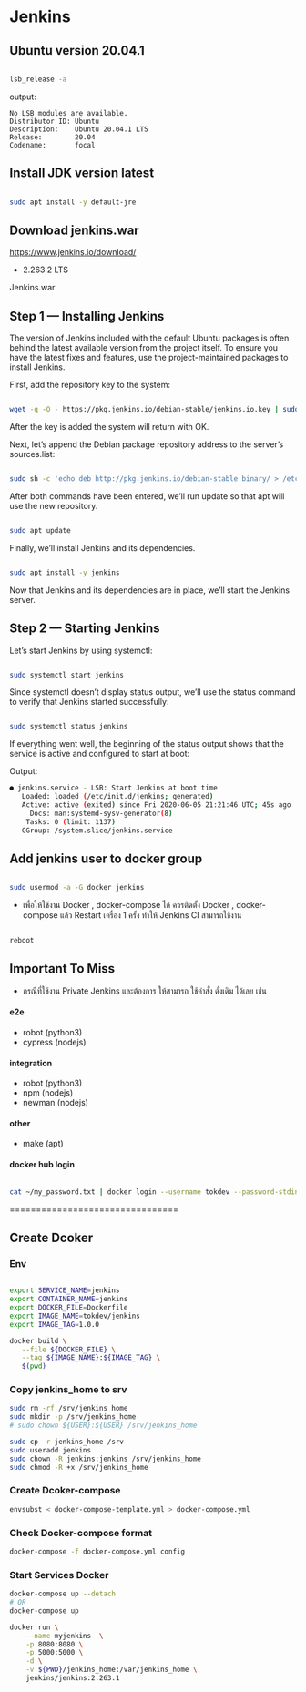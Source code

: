 # Jenkins

## Ubuntu version 20.04.1

```bash

lsb_release -a

```

output:

```
No LSB modules are available.
Distributor ID: Ubuntu
Description:    Ubuntu 20.04.1 LTS
Release:        20.04
Codename:       focal
```

## Install JDK version latest

```bash

sudo apt install -y default-jre

```

## Download jenkins.war 


https://www.jenkins.io/download/

* 2.263.2 LTS

Jenkins.war


## Step 1 — Installing Jenkins

The version of Jenkins included with the default Ubuntu packages is often behind the latest available version from the project itself. To ensure you have the latest fixes and features, use the project-maintained packages to install Jenkins.


First, add the repository key to the system:

```bash

wget -q -O - https://pkg.jenkins.io/debian-stable/jenkins.io.key | sudo apt-key add -

```
 

After the key is added the system will return with OK.

Next, let’s append the Debian package repository address to the server’s sources.list:


```bash

sudo sh -c 'echo deb http://pkg.jenkins.io/debian-stable binary/ > /etc/apt/sources.list.d/jenkins.list'

```
 

After both commands have been entered, we’ll run update so that apt will use the new repository.

```bash

sudo apt update

```
 

Finally, we’ll install Jenkins and its dependencies.

```bash

sudo apt install -y jenkins

```
 

Now that Jenkins and its dependencies are in place, we’ll start the Jenkins server.
## Step 2 — Starting Jenkins

Let’s start Jenkins by using systemctl:

```bash

sudo systemctl start jenkins

```
Since systemctl doesn’t display status output, we’ll use the status command to verify that Jenkins started successfully:

```bash

sudo systemctl status jenkins

```
 

If everything went well, the beginning of the status output shows that the service is active and configured to start at boot:

Output:

```bash
● jenkins.service - LSB: Start Jenkins at boot time
   Loaded: loaded (/etc/init.d/jenkins; generated)
   Active: active (exited) since Fri 2020-06-05 21:21:46 UTC; 45s ago
     Docs: man:systemd-sysv-generator(8)
    Tasks: 0 (limit: 1137)
   CGroup: /system.slice/jenkins.service
```

## Add jenkins user to docker group

```bash

sudo usermod -a -G docker jenkins

```

* เพื่อให้ใช้งาน Docker , docker-compose ได้ ควรติดตั้ง Docker , docker-compose แล้ว Restart เครื่อง 1 ครั้ง ทำให้ Jenkins CI สามารถใช้งาน


```bash

reboot

```

## Important To Miss


* กรณีที่ใช้งาน Private Jenkins และต้องการ ให้สามารถ ใช้คำสั่ง ดั่งเดิม ได้เลย เช่น


#### e2e
- robot (python3)
- cypress (nodejs)


#### integration
- robot (python3)
- npm (nodejs)
- newman (nodejs)


#### other
- make (apt)


#### docker hub login

```bash

cat ~/my_password.txt | docker login --username tokdev --password-stdin

```


================================

## Create Dcoker

### Env


```bash

export SERVICE_NAME=jenkins
export CONTAINER_NAME=jenkins
export DOCKER_FILE=Dockerfile
export IMAGE_NAME=tokdev/jenkins
export IMAGE_TAG=1.0.0


```

```bash
docker build \
   --file ${DOCKER_FILE} \
   --tag ${IMAGE_NAME}:${IMAGE_TAG} \
   $(pwd) 


```


### Copy jenkins_home to srv


```bash
sudo rm -rf /srv/jenkins_home
sudo mkdir -p /srv/jenkins_home
# sudo chown ${USER}:${USER} /srv/jenkins_home

sudo cp -r jenkins_home /srv
sudo useradd jenkins
sudo chown -R jenkins:jenkins /srv/jenkins_home
sudo chmod -R +x /srv/jenkins_home

```

### Create Dcoker-compose


```bash
envsubst < docker-compose-template.yml > docker-compose.yml

```


### Check Docker-compose format


```bash
docker-compose -f docker-compose.yml config

```


### Start Services Docker


```bash
docker-compose up --detach
# OR
docker-compose up
```



```bash
docker run \
    --name myjenkins  \
    -p 8080:8080 \
    -p 5000:5000 \
    -d \
    -v ${PWD}/jenkins_home:/var/jenkins_home \
    jenkins/jenkins:2.263.1
```


